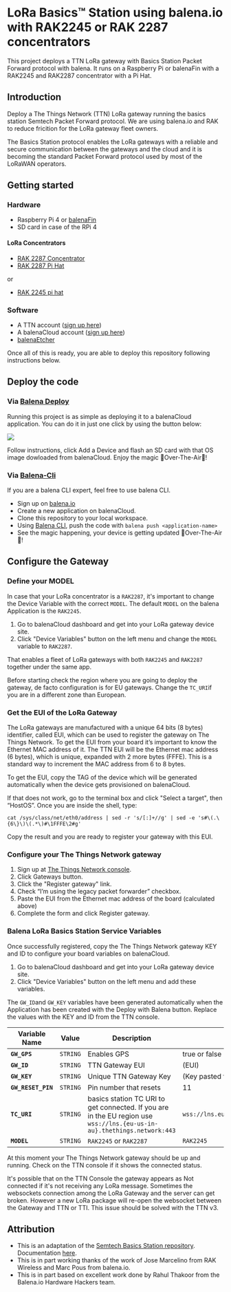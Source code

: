 # LoRa Basics™ Station using balena.io with RAK2245 or RAK 2287 concentrators

This project deploys a TTN LoRa gateway with Basics Station Packet Forward protocol with balena. It runs on a Raspberry Pi or balenaFin with a RAK2245 and RAK2287 concentrator with a Pi Hat. 


## Introduction

Deploy a The Things Network (TTN) LoRa gateway running the basics station Semtech Packet Forward protocol. We are using balena.io and RAK to reduce fricition for the LoRa gateway fleet owners.

The Basics Station protocol enables the LoRa gateways with a reliable and secure communication between the gateways and the cloud and it is becoming the standard Packet Forward protocol used by most of the LoRaWAN operators.


## Getting started

### Hardware

* Raspberry Pi 4 or [balenaFin](https://www.balena.io/fin/)
* SD card in case of the RPi 4

#### LoRa Concentrators

* [RAK 2287 Concentrator](https://store.rakwireless.com/products/rak2287-lpwan-gateway-concentrator-module)
* [RAK 2287 Pi Hat](https://store.rakwireless.com/products/rak2287-pi-hat)

or

* [RAK 2245 pi hat](https://store.rakwireless.com/products/rak2245-pi-hat)

### Software

* A TTN account ([sign up here](https://console.thethingsnetwork.org))
* A balenaCloud account ([sign up here](https://dashboard.balena-cloud.com/))
* [balenaEtcher](https://balena.io/etcher)

Once all of this is ready, you are able to deploy this repository following instructions below.

## Deploy the code

### Via [Balena Deploy](https://www.balena.io/docs/learn/deploy/deploy-with-balena-button/)

Running this project is as simple as deploying it to a balenaCloud application. You can do it in just one click by using the button below:

[![](https://www.balena.io/deploy.png)](https://dashboard.balena-cloud.com/deploy?repoUrl=https://github.com/balenalabs/basicstation)

Follow instructions, click Add a Device and flash an SD card with that OS image dowloaded from balenaCloud. Enjoy the magic 🌟Over-The-Air🌟!


### Via [Balena-Cli](https://www.balena.io/docs/reference/balena-cli/)

If you are a balena CLI expert, feel free to use balena CLI.

- Sign up on [balena.io](https://dashboard.balena.io/signup)
- Create a new application on balenaCloud.
- Clone this repository to your local workspace.
- Using [Balena CLI](https://www.balena.io/docs/reference/cli/), push the code with `balena push <application-name>`
- See the magic happening, your device is getting updated 🌟Over-The-Air🌟!


## Configure the Gateway

### Define your MODEL

In case that your LoRa concentrator is a ```RAK2287```, it's important to change the Device Variable with the correct ```MODEL```. The default ```MODEL``` on the balena Application is the ```RAK2245```.

1. Go to balenaCloud dashboard and get into your LoRa gateway device site.
2. Click "Device Variables" button on the left menu and change the ```MODEL``` variable to ```RAK2287```.

That enables a fleet of LoRa gateways with both ```RAK2245``` and ```RAK2287``` together under the same app.

Before starting check the region where you are going to deploy the gateway, de facto configuration is for EU gateways. Change the ```TC_URI```if you are in a different zone than European.


### Get the EUI of the LoRa Gateway

The LoRa gateways are manufactured with a unique 64 bits (8 bytes) identifier, called EUI, which can be used to register the gateway on The Things Network. To get the EUI from your board it’s important to know the Ethernet MAC address of it. The TTN EUI will be the Ethernet mac address (6 bytes), which is unique, expanded with 2 more bytes (FFFE). This is a standard way to increment the MAC address from 6 to 8 bytes.

To get the EUI, copy the TAG of the device which will be generated automatically when the device gets provisioned on balenaCloud.

If that does not work, go to the terminal box and click "Select a target", then “HostOS”. Once you are inside the shell, type:

```cat /sys/class/net/eth0/address | sed -r 's/[:]+//g' | sed -e 's#\(.\{6\}\)\(.*\)#\1FFFE\2#g' ```

Copy the result and you are ready to register your gateway with this EUI.


### Configure your The Things Network gateway

1. Sign up at [The Things Network console](https://console.thethingsnetwork.org/). 
2. Click Gateways button.
3. Click the "Register gateway" link.
4. Check “I’m using the legacy packet forwarder” checkbox.
5. Paste the EUI from the Ethernet mac address of the board (calculated above)
6. Complete the form and click Register gateway.


### Balena LoRa Basics Station Service Variables

Once successfully registered, copy the The Things Network gateway KEY and ID to configure your board variables on balenaCloud.

1. Go to balenaCloud dashboard and get into your LoRa gateway device site.
2. Click "Device Variables" button on the left menu and add these variables.

The `GW_ID`and `GW_KEY` variables have been generated automatically when the Application has been created with the Deploy with Balena button. Replace the values with the KEY and ID from the TTN console.


Variable Name | Value | Description | Default
------------ | ------------- | ------------- | -------------
**`GW_GPS`** | `STRING` | Enables GPS | true or false
**`GW_ID`** | `STRING` | TTN Gateway EUI | (EUI)
**`GW_KEY`** | `STRING` | Unique TTN Gateway Key | (Key pasted from TTN console)
**`GW_RESET_PIN`** | `STRING` | Pin number that resets | 11 
**`TC_URI`** | `STRING` | basics station TC URI to get connected. If you are in the EU region use ```wss://lns.{eu-us-in-au}.thethings.network:443``` | ```wss://lns.eu.thethings.network:443```
**`MODEL`** | `STRING` | ```RAK2245``` or ```RAK2287``` | ```RAK2245```


At this moment your The Things Network gateway should be up and running. Check on the TTN console if it shows the connected status.

It's possible that on the TTN Console the gateway appears as Not connected if it's not receiving any LoRa message. Sometimes the websockets connection among the LoRa Gateway and the server can get broken. However a new LoRa package will re-open the websocket between the Gateway and TTN or TTI. This issue should be solved with the TTN v3.


## Attribution

- This is an adaptation of the [Semtech Basics Station repository](https://github.com/lorabasics/basicstation). Documentation [here](https://doc.sm.tc/station).
- This is in part working thanks of the work of Jose Marcelino from RAK Wireless and Marc Pous from balena.io.
- This is in part based on excellent work done by Rahul Thakoor from the Balena.io Hardware Hackers team.

